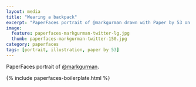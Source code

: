```yaml
---
layout: media
title: "Wearing a backpack"
excerpt: "PaperFaces portrait of @markgurman drawn with Paper by 53 on an iPad."
image: 
  feature: paperfaces-markgurman-twitter-lg.jpg
  thumb: paperfaces-markgurman-twitter-150.jpg
category: paperfaces
tags: [portrait, illustration, paper by 53]
---
```


PaperFaces portrait of [@markgurman](http://twitter.com/markgurman).

{% include paperfaces-boilerplate.html %}